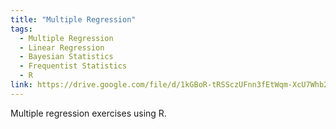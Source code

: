 ```yaml
---
title: "Multiple Regression"
tags:
  - Multiple Regression
  - Linear Regression
  - Bayesian Statistics
  - Frequentist Statistics
  - R
link: https://drive.google.com/file/d/1kGBoR-tRSSczUFnn3fEtWqm-XcU7Whb2/view?usp=sharing
---
```

Multiple regression exercises using R.
